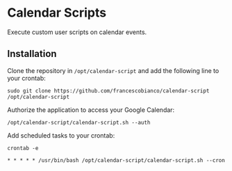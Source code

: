 # Calendar Scripts

Execute custom user scripts on calendar events.

## Installation

Clone the repository in `/opt/calendar-script` and add the following line to your crontab:

```shell
sudo git clone https://github.com/francescobianco/calendar-script /opt/calendar-script
```

Authorize the application to access your Google Calendar:

```shell
/opt/calendar-script/calendar-script.sh --auth
```

Add scheduled tasks to your crontab:

```shell
crontab -e
```

```crontab
* * * * * /usr/bin/bash /opt/calendar-script/calendar-script.sh --cron 
```
